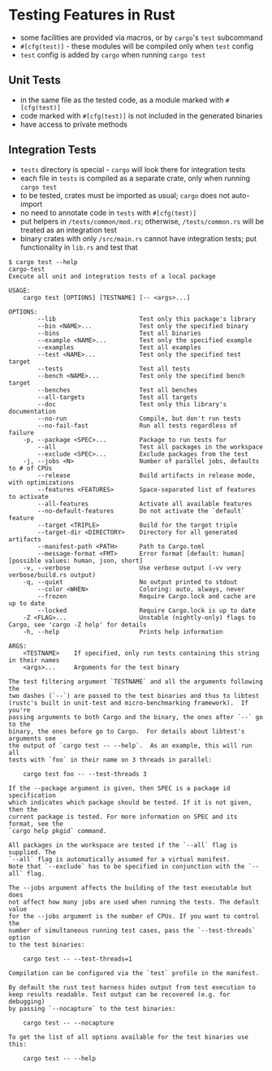 # Testing Features in Rust

- some facilities are provided via macros, or by `cargo`'s `test` subcommand
- `#[cfg(test)]` - these modules will be compiled only when `test` config
- `test` config is added by `cargo` when running `cargo test`

## Unit Tests
- in the same file as the tested code, as a module marked with `#[cfg(test)]`
- code marked with `#[cfg(test)]` is not included in the generated binaries
- have access to private methods

## Integration Tests
- `tests` directory is special - `cargo` will look there for integration tests
- each file in `tests` is compiled as a separate crate, only when running `cargo test`
- to be tested, crates must be imported as usual; `cargo` does not auto-import
- no need to annotate code in `tests` with `#[cfg(test)]`
- put helpers in `/tests/common/mod.rs`; otherwise, `/tests/common.rs` will be treated as an integration test
- binary crates with only `/src/main.rs` cannot have integration tests; put functionality in `lib.rs` and test that

```
$ cargo test --help
cargo-test 
Execute all unit and integration tests of a local package

USAGE:
    cargo test [OPTIONS] [TESTNAME] [-- <args>...]

OPTIONS:
        --lib                       Test only this package's library
        --bin <NAME>...             Test only the specified binary
        --bins                      Test all binaries
        --example <NAME>...         Test only the specified example
        --examples                  Test all examples
        --test <NAME>...            Test only the specified test target
        --tests                     Test all tests
        --bench <NAME>...           Test only the specified bench target
        --benches                   Test all benches
        --all-targets               Test all targets
        --doc                       Test only this library's documentation
        --no-run                    Compile, but don't run tests
        --no-fail-fast              Run all tests regardless of failure
    -p, --package <SPEC>...         Package to run tests for
        --all                       Test all packages in the workspace
        --exclude <SPEC>...         Exclude packages from the test
    -j, --jobs <N>                  Number of parallel jobs, defaults to # of CPUs
        --release                   Build artifacts in release mode, with optimizations
        --features <FEATURES>       Space-separated list of features to activate
        --all-features              Activate all available features
        --no-default-features       Do not activate the `default` feature
        --target <TRIPLE>           Build for the target triple
        --target-dir <DIRECTORY>    Directory for all generated artifacts
        --manifest-path <PATH>      Path to Cargo.toml
        --message-format <FMT>      Error format [default: human]  [possible values: human, json, short]
    -v, --verbose                   Use verbose output (-vv very verbose/build.rs output)
    -q, --quiet                     No output printed to stdout
        --color <WHEN>              Coloring: auto, always, never
        --frozen                    Require Cargo.lock and cache are up to date
        --locked                    Require Cargo.lock is up to date
    -Z <FLAG>...                    Unstable (nightly-only) flags to Cargo, see 'cargo -Z help' for details
    -h, --help                      Prints help information

ARGS:
    <TESTNAME>    If specified, only run tests containing this string in their names
    <args>...     Arguments for the test binary

The test filtering argument `TESTNAME` and all the arguments following the
two dashes (`--`) are passed to the test binaries and thus to libtest
(rustc's built in unit-test and micro-benchmarking framework).  If you're
passing arguments to both Cargo and the binary, the ones after `--` go to the
binary, the ones before go to Cargo.  For details about libtest's arguments see
the output of `cargo test -- --help`.  As an example, this will run all
tests with `foo` in their name on 3 threads in parallel:

    cargo test foo -- --test-threads 3

If the --package argument is given, then SPEC is a package id specification
which indicates which package should be tested. If it is not given, then the
current package is tested. For more information on SPEC and its format, see the
`cargo help pkgid` command.

All packages in the workspace are tested if the `--all` flag is supplied. The
`--all` flag is automatically assumed for a virtual manifest.
Note that `--exclude` has to be specified in conjunction with the `--all` flag.

The --jobs argument affects the building of the test executable but does
not affect how many jobs are used when running the tests. The default value
for the --jobs argument is the number of CPUs. If you want to control the
number of simultaneous running test cases, pass the `--test-threads` option
to the test binaries:

    cargo test -- --test-threads=1

Compilation can be configured via the `test` profile in the manifest.

By default the rust test harness hides output from test execution to
keep results readable. Test output can be recovered (e.g. for debugging)
by passing `--nocapture` to the test binaries:

    cargo test -- --nocapture

To get the list of all options available for the test binaries use this:

    cargo test -- --help
```